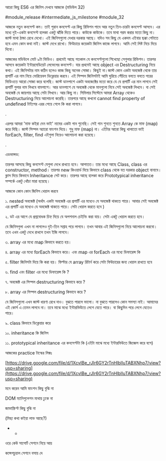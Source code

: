 আরো কিছু ES6 এর জিনিস দেখবে আজকে (মডিউল 32)

#module_release #intermediate_js_milestone #module_32

আজকে নতুন কনসেপ্ট কম। তাই পুরান কনসেপ্ট এর কিছু রিভিশন পাবে আর নতুন তিন-চারটা কনসেপ্ট আসবে। এর মধ্যে দুই-একটা কনসেপ্ট হালকা একটু ঝাঁকি দিতে পারে। কাউকে কাউকে। তবে মাথা গরম করার মতো কিছু না। জাস্ট মাথা ঠান্ডা রেখে দেখো। এই জিনিসগুলো দেখার দরকার আছে। যদিও সব কিছু যে একদম এইবার ছক্কা পেটাতে হবে এমন কোন কথা নাই। জাস্ট দেখে রাখো। ফিউচারে কয়েকটা জিনিস কাজে লাগবে। আমি সেই লিষ্ট নিচে দিয়ে দিবো।

আজকের মডিউলে মোট ৯টা ভিডিও। প্রথমেই আছে গতকাল যে কনসেপ্টগুলো শিখেছো সেগুলার রিভিশন। তারপর আসবে কয়েকটা ইন্টারমেডিয়েট লেভেলের কনসেপ্ট। যার প্রথমেই আছে object এর Destructuring নিয়ে কথা। এই জিনিসটার নাম কঠিন হলেও কাজ কিন্তু অনেক সোজা। কিছুই না।জাস্ট কোন একটা অবজেক্ট থেকে তার প্রপার্টি এর নাম নিয়ে ভেরিয়েবল ডিক্লেয়ার করবে। এই সিম্পল জিনিসটাই আমি ঘুরিয়ে পেঁচিয়ে বলতে বলতে পরের ভিডিওতে আরো সোজা করে বলেছি। জাস্ট ডানপাশে একটা অবজেক্টের মতো করে যে যে প্রপার্টি এর মান লাগবে সেই প্রপার্টি গুলার নাম লিখবে বামপাশে। আর ডানপাশে যে অবজেক্ট থেকে মানগুলো নিবে সেই অবজেক্ট লিখবে। বা সেই অবজেক্ট যে জায়গায় আছে সেটা লিখবে। আর কিছু না। সিমিলার সিস্টেমে আমরা Array থেকেও Destructuring নিয়ে আলোচনা করেছি। তারপরে আছে কখনো cannot find property of undefined টাইপের এরর পেয়ে গেলে কি করা লাগবে।

.

এরপর আমরা 'মাফ কইরা দেন ভাই' নামের একটা গান শুনেছি। সেই গান শুনতে শুনতে Array কে মাফ (map) করে দিছি। জাস্ট সিম্পল অ্যারো ফাংশন দিয়ে। শুধু মাফ (map) না। এইটার আরো কিছু খালাতো ভাই forEach, filter, find এইগুলা নিয়েও আলোচনা করা হয়েছে।

.

এডভান্সড:

তারপর আসছে কিছু কনসেপ্ট যেগুলা দেখে রাখতে হবে। আপাতত। তার মধ্যে আছে Class, class এর constructor, method। তারপর new কিওয়ার্ড দিয়ে কিভাবে class থেকে যত দরকার object বানাবে। ক্লাস দিয়ে কিভাবে Inheritance সেট করে। তারপর আছে হালকা করে Prototypical inheritance সম্পর্কে একটু খোঁচা মারা হয়েছে।

আজকে কোন কোন জিনিস খেয়াল করবে

১. nested অবজেক্ট (অর্থাৎ একটা অবজেক্ট এর প্রপার্টি এর মধ্যেও যে অবজেক্ট থাকতে পারে। আবার সেই অবজেক্ট এর প্রপার্টি এর মধ্যেও যে অবজেক্ট থাকতে পারে। সেটা খেয়াল করতে হবে )

২. ডট এর আগে যে প্রশ্নবোধক চিহ্ন দিয়ে যে অপশনাল চেইনিং করা যায়। সেটা একটু খেয়াল করতে হবে।

যে জিনিসগুলা এখন না লাগলেও দুই-তিন সপ্তাহ পরে লাগবে। তখন আবার এই জিনিসগুলো নিয়ে আলোচনা করবো। তবে এখন একটু দেখে রাখলে তখন ইজি লাগবে।

৩. array এর মধ্যে map কিভাবে করতে হয়।

৪. array এর মধ্যে forEach কিভাবে করে। এবং map এর forEach এর মধ্যে ডিফারেন্স কি

৫. filter জিনিসটা দিয়ে কি করা হয়। ফিল্টার যে array রিটার্ন করে সেটা ফিউচারের জন্য খেয়াল রাখতে হবে

৬. find এবং filter এর মধ্যে ডিফারেন্স কি ?

৭. অবজেক্ট এর সিম্পল destructuring কিভাবে করে ?

৮. array এর সিম্পল destructuring কিভাবে করে ?

যে জিনিসগুলো এখন জাস্ট ধারণা রেখে দাও। বুঝতে পারলে ভালো। না বুঝতে পারলেও কোন সমস্যা নাই। আমাদের এই কোর্স এ তেমন লাগবে না। তবে মাঝে মধ্যে ইন্টারভিউতে লেগে যেতে পারে। বা কিছুদিন পরে লেগে যেতেও পারে।

৯. class কিভাবে ডিক্লেয়ার করে

১০. inheritance কি জিনিস

১১. prototypical inheritance এর কনসেপ্টটা কি (এইটা মাঝে মধ্যে ইন্টারভিউতে জিজ্ঞেস করে বসে)

আজকের practice টাস্কের লিঙ্কঃ

[https://drive.google.com/file/d/1XcvIBe_rJlr6GY2rTnHlbIluTABXNhp7/view?usp=sharing](https://drive.google.com/file/d/1XcvIBe_rJlr6GY2rTnHlbIluTABXNhp7/view?usp=sharing)

মনে করেন আমি ফাংশন কিছু বুঝি না

DOM ম্যানিপুলেশন মাথায় ঢুকে না

জাভাস্ক্রিপ্ট কিছু বুঝি না

(মিছা কথা কইয়া লাভ আছে?)

- -

ওরে কেউ সাপোর্ট সেশনে নিয়ে আয়

কন্সেপচুয়াল সেশনে বসায় দে
